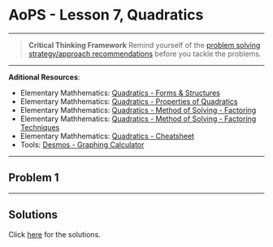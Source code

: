 # AoPS - Lesson 7, Quadratics

---

>**Critical Thinking Framework**
> Remind yourself of the [problem solving strategy/approach recommendations](../../../critical-thinking/toolbox/advice.md) before you tackle the problems.

---

**Aditional Resources**:

- Elementary Mathhematics: [Quadratics - Forms & Structures](../../../a1/eqs/quadratics/index.md)
- Elementary Mathhematics: [Quadratics - Properties of Quadratics](../../../a1/eqs/quadratics/quadratics-properties.md)
- Elementary Mathhematics: [Quadratics - Method of Solving - Factoring](../../../a1/eqs/quadratics/solving-methods/method-factoring.md)
- Elementary Mathhematics: [Quadratics - Method of Solving - Factoring Techniques](../../../a1/eqs/quadratics/solving-methods/factoring-techniques.md)
- Elementary Mathhematics: [Quadratics - Cheatsheet](../../../a1/eqs/quadratics/cheat-sheets.md)
- Tools: [Desmos - Graphing Calculator](https://www.desmos.com/geometry)

---

## **Problem 1**

>

---

## **Solutions**

Click [here](hw.07.sol.md) for the solutions.